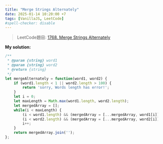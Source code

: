 ```yaml
---
title: "Merge Strings Alternately"
date: 2025-01-14 10:20:00 +7
tags: [VanillaJS, LeetCode]
#spell-checker: disable
---
```


> LeetCode題目: [1768. Merge Strings Alternately](https://leetcode.com/problems/merge-strings-alternately/description/?envType=study-plan-v2&envId=leetcode-75)

**My solution:**
```js
/**
 * @param {string} word1
 * @param {string} word2
 * @return {string}
 */
let mergeAlternately = function(word1, word2) {
    if (word1.length < 1 || word2.length > 100) {
        return 'sorry, Words length has error!'; 
    }
    let i = 0;
    let maxLength = Math.max(word1.length, word2.length);
    let mergedArray = [];
    while(i < maxLength) {
        (i < word1.length) && (mergedArray = [...mergedArray, word1[i]]);            
        (i < word2.length) && (mergedArray = [...mergedArray, word2[i]]);
        i++;
    }
    return mergedArray.join('');
};
```
